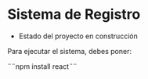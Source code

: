 <h1>Sistema de Registro</h1>

- Estado del proyecto en construcción

Para ejecutar el sistema, debes poner:

¨¨npm install react¨¨
